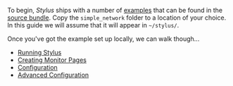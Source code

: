 To begin, *Stylus* ships with a number of [examples](examples/general/README.md) that can be found in the [source bundle](https://github.com/mmastrac/stylus/archive/master.zip). Copy the `simple_network` folder to a location of your choice. In this guide we will assume that it will appear in `~/stylus/`.

Once you've got the example set up locally, we can walk though... 

* [Running Stylus](running.md)
* [Creating Monitor Pages](creating-monitors.md)
* [Configuration](../configuration/server/README.md)
* [Advanced Configuration](../configuration/advanced.md)